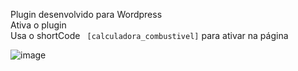 Plugin desenvolvido para Wordpress<br>
Ativa o plugin<br>
Usa o shortCode ``` [calculadora_combustivel]``` para ativar na página

![image](https://user-images.githubusercontent.com/32543344/135862684-b2037486-97de-4d31-8afe-dca0938d14e2.png)
